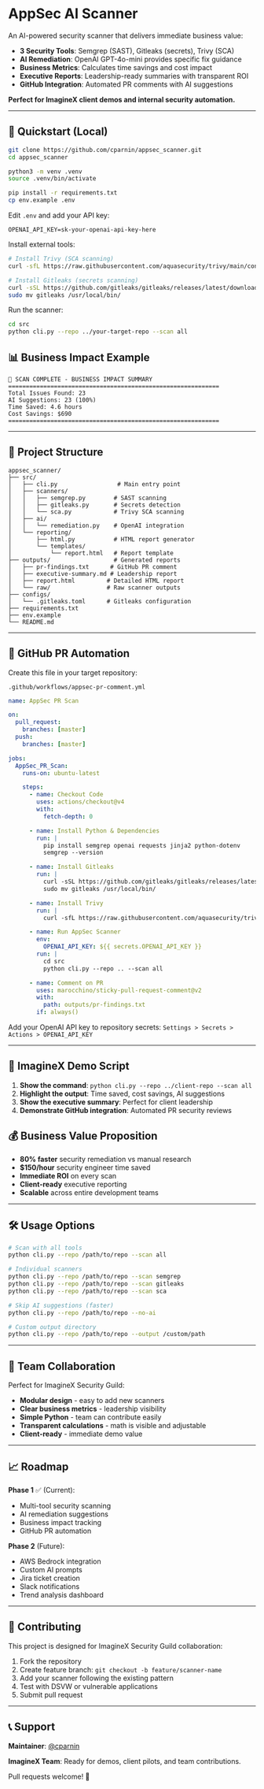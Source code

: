 # AppSec AI Scanner

An AI-powered security scanner that delivers immediate business value:

- **3 Security Tools**: Semgrep (SAST), Gitleaks (secrets), Trivy (SCA)
- **AI Remediation**: OpenAI GPT-4o-mini provides specific fix guidance
- **Business Metrics**: Calculates time savings and cost impact
- **Executive Reports**: Leadership-ready summaries with transparent ROI
- **GitHub Integration**: Automated PR comments with AI suggestions

**Perfect for ImagineX client demos and internal security automation.**

---

## 🚀 Quickstart (Local)

```bash
git clone https://github.com/cparnin/appsec_scanner.git
cd appsec_scanner

python3 -m venv .venv
source .venv/bin/activate

pip install -r requirements.txt
cp env.example .env
```

Edit `.env` and add your API key:

```env
OPENAI_API_KEY=sk-your-openai-api-key-here
```

Install external tools:
```bash
# Install Trivy (SCA scanning)
curl -sfL https://raw.githubusercontent.com/aquasecurity/trivy/main/contrib/install.sh | sh -s -- -b /usr/local/bin

# Install Gitleaks (secrets scanning)  
curl -sSL https://github.com/gitleaks/gitleaks/releases/latest/download/gitleaks_$(uname -s)_$(uname -m).tar.gz | tar -xz
sudo mv gitleaks /usr/local/bin/
```

Run the scanner:

```bash
cd src
python cli.py --repo ../your-target-repo --scan all
```

## 📊 Business Impact Example

```
🎉 SCAN COMPLETE - BUSINESS IMPACT SUMMARY
============================================================
Total Issues Found: 23
AI Suggestions: 23 (100%)
Time Saved: 4.6 hours
Cost Savings: $690
============================================================
```

---

## 📁 Project Structure

```
appsec_scanner/
├── src/
│   ├── cli.py                 # Main entry point
│   ├── scanners/
│   │   ├── semgrep.py        # SAST scanning
│   │   ├── gitleaks.py       # Secrets detection
│   │   └── sca.py            # Trivy SCA scanning
│   ├── ai/
│   │   └── remediation.py    # OpenAI integration
│   └── reporting/
│       ├── html.py           # HTML report generator
│       └── templates/
│           └── report.html   # Report template
├── outputs/                  # Generated reports
│   ├── pr-findings.txt      # GitHub PR comment
│   ├── executive-summary.md # Leadership report
│   ├── report.html         # Detailed HTML report
│   └── raw/                # Raw scanner outputs
├── configs/
│   └── .gitleaks.toml      # Gitleaks configuration
├── requirements.txt
├── env.example
└── README.md
```

---

## 🤖 GitHub PR Automation

Create this file in your target repository:

`.github/workflows/appsec-pr-comment.yml`

```yaml
name: AppSec PR Scan

on:
  pull_request:
    branches: [master]
  push:
    branches: [master]

jobs:
  AppSec_PR_Scan:
    runs-on: ubuntu-latest

    steps:
      - name: Checkout Code
        uses: actions/checkout@v4
        with:
          fetch-depth: 0

      - name: Install Python & Dependencies
        run: |
          pip install semgrep openai requests jinja2 python-dotenv
          semgrep --version

      - name: Install Gitleaks
        run: |
          curl -sSL https://github.com/gitleaks/gitleaks/releases/latest/download/gitleaks_$(uname -s)_$(uname -m).tar.gz | tar -xz
          sudo mv gitleaks /usr/local/bin/

      - name: Install Trivy
        run: |
          curl -sfL https://raw.githubusercontent.com/aquasecurity/trivy/main/contrib/install.sh | sh -s -- -b /usr/local/bin

      - name: Run AppSec Scanner
        env:
          OPENAI_API_KEY: ${{ secrets.OPENAI_API_KEY }}
        run: |
          cd src
          python cli.py --repo .. --scan all

      - name: Comment on PR
        uses: marocchino/sticky-pull-request-comment@v2
        with:
          path: outputs/pr-findings.txt
        if: always()
```

Add your OpenAI API key to repository secrets:
`Settings > Secrets > Actions > OPENAI_API_KEY`

---

## 🎯 ImagineX Demo Script

1. **Show the command**: `python cli.py --repo ../client-repo --scan all`
2. **Highlight the output**: Time saved, cost savings, AI suggestions
3. **Show the executive summary**: Perfect for client leadership
4. **Demonstrate GitHub integration**: Automated PR security reviews

## 💰 Business Value Proposition

- **80% faster** security remediation vs manual research
- **$150/hour** security engineer time saved
- **Immediate ROI** on every scan
- **Client-ready** executive reporting
- **Scalable** across entire development teams

---

## 🛠️ Usage Options

```bash
# Scan with all tools
python cli.py --repo /path/to/repo --scan all

# Individual scanners
python cli.py --repo /path/to/repo --scan semgrep
python cli.py --repo /path/to/repo --scan gitleaks  
python cli.py --repo /path/to/repo --scan sca

# Skip AI suggestions (faster)
python cli.py --repo /path/to/repo --no-ai

# Custom output directory
python cli.py --repo /path/to/repo --output /custom/path
```

---

## 👥 Team Collaboration

Perfect for ImagineX Security Guild:
- **Modular design** - easy to add new scanners
- **Clear business metrics** - leadership visibility
- **Simple Python** - team can contribute easily
- **Transparent calculations** - math is visible and adjustable
- **Client-ready** - immediate demo value

---

## 📈 Roadmap

**Phase 1** ✅ (Current):
- Multi-tool security scanning
- AI remediation suggestions  
- Business impact tracking
- GitHub PR automation

**Phase 2** (Future):
- AWS Bedrock integration
- Custom AI prompts
- Jira ticket creation
- Slack notifications
- Trend analysis dashboard

---

## 🤝 Contributing

This project is designed for ImagineX Security Guild collaboration:

1. Fork the repository
2. Create feature branch: `git checkout -b feature/scanner-name`
3. Add your scanner following the existing pattern
4. Test with DSVW or vulnerable applications
5. Submit pull request

---

## 📞 Support

**Maintainer**: [@cparnin](https://github.com/cparnin)

**ImagineX Team**: Ready for demos, client pilots, and team contributions.

Pull requests welcome! 🚀
